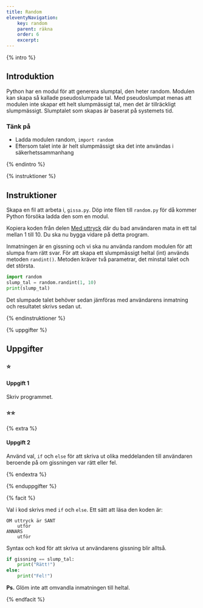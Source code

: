 ```yaml
---
title: Random
eleventyNavigation:
    key: random
    parent: räkna
    order: 6
    excerpt:
---
```


{% intro %}

## Introduktion

Python har en modul för att generera slumptal, den heter random. Modulen kan skapa så kallade pseudoslumpade tal. Med pseudoslumpat menas att modulen inte skapar ett helt slumpmässigt tal, men det är tillräckligt slumpmässigt.
Slumptalet som skapas är baserat på systemets tid.

### Tänk på

-   Ladda modulen random, `import random`
-   Eftersom talet inte är helt slumpmässigt ska det inte användas i säkerhetssammanhang

{% endintro %}

{% instruktioner %}

## Instruktioner

Skapa en fil att arbeta i, `gissa.py`. Döp inte filen till `random.py` för då kommer Python försöka ladda den som en modul.

Kopiera koden från delen [Med uttryck](med-uttryck.html) där du bad användaren mata in ett tal mellan 1 till 10.
Du ska nu bygga vidare på detta program.

Inmatningen är en gissning och vi ska nu använda random modulen för att slumpa fram rätt svar.
För att skapa ett slumpmässigt heltal (int) används metoden `randint()`. Metoden kräver två parametrar, det minstal talet och det största.

```python
import random
slump_tal = random.randint(1, 10)
print(slump_tal)
```

Det slumpade talet behöver sedan jämföras med användarens inmatning och resultatet skrivs sedan ut.

{% endinstruktioner %}

{% uppgifter %}

## Uppgifter

### ⭐

#### Uppgift 1

Skriv programmet.

### ⭐⭐

{% extra %}

#### Uppgift 2

Använd val, `if` och `else` för att skriva ut olika meddelanden till användaren beroende på om gissningen var rätt eller fel.

{% endextra %}

{% enduppgifter %}

{% facit %}

Val i kod skrivs med `if` och `else`. Ett sätt att läsa den koden är:

```
OM uttryck är SANT
    utför
ANNARS
    utför
```

Syntax och kod för att skriva ut användarens gissning blir alltså.

```python
if gissning == slump_tal:
    print("Rätt!")
else:
    print("Fel!")
```

**Ps.** Glöm inte att omvandla inmatningen till heltal.

{% endfacit %}

